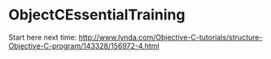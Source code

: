 # ObjectCEssentialTraining


Start here next time:
http://www.lynda.com/Objective-C-tutorials/structure-Objective-C-program/143328/156972-4.html

